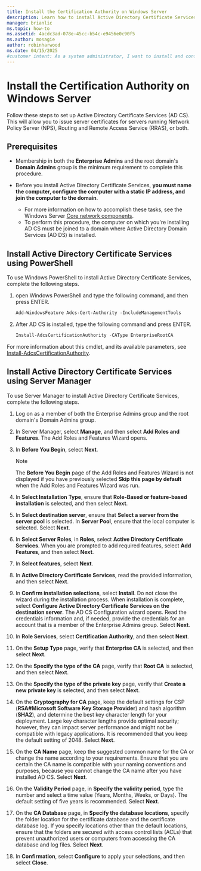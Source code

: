 ```yaml
---
title: Install the Certification Authority on Windows Server
description: Learn how to install Active Directory Certificate Services so that you can enroll a server certificate to servers.
manager: brianlic
ms.topic: how-to
ms.assetid: 4acdc3ad-078e-45cc-b54c-e9456e0c90f5
ms.author: mosagie
author: robinharwood
ms.date: 04/15/2025
#customer intent: As a system administrator, I want to install and configure a Certification Authority so that I can issue server certificates for secure communication.
---
```

# Install the Certification Authority on Windows Server

Follow these steps to set up Active Directory Certificate Services (AD CS). This will allow you to issue server certificates for servers running Network Policy Server (NPS), Routing and Remote Access Service (RRAS), or both.

## Prerequisites

- Membership in both the **Enterprise Admins** and the root domain's **Domain Admins** group is the minimum requirement to complete this procedure.

- Before you install Active Directory Certificate Services, **you must name the computer, configure the computer with a static IP address, and join the computer to the domain**.
  - For more information on how to accomplish these tasks, see the Windows Server [Core network components](/windows-server/networking/core-network-guide/core-network-guide).
  - To perform this procedure, the computer on which you're installing AD CS must be joined to a domain where Active Directory Domain Services (AD DS) is installed.

## Install Active Directory Certificate Services using PowerShell

To use Windows PowerShell to install Active Directory Certificate Services, complete the following steps.

1. open Windows PowerShell and type the following command, and then press ENTER.

    ```powershell
    Add-WindowsFeature Adcs-Cert-Authority -IncludeManagementTools
    ```

1. After AD CS is installed, type the following command and press ENTER.

    ```powershell
    Install-AdcsCertificationAuthority -CAType EnterpriseRootCA  
    ```

For more information about this cmdlet, and its available parameters, see [Install-AdcsCertificationAuthority](/powershell/module/adcsdeployment/install-adcscertificationauthority).

## Install Active Directory Certificate Services using Server Manager

To use Server Manager to install Active Directory Certificate Services, complete the following steps.

1. Log on as a member of both the Enterprise Admins group and the root domain's Domain Admins group.

1. In Server Manager, select **Manage**, and then select **Add Roles and Features**. The Add Roles and Features Wizard opens.

1. In **Before You Begin**, select **Next**.

    > [!NOTE]
    > The **Before You Begin** page of the Add Roles and Features Wizard is not displayed if you have previously selected **Skip this page by default** when the Add Roles and Features Wizard was run.

1. In **Select Installation Type**, ensure that **Role-Based or feature-based installation** is selected, and then select **Next**.

1. In **Select destination server**, ensure that **Select a server from the server pool** is selected. In **Server Pool**, ensure that the local computer is selected. Select **Next**.

1. In **Select Server Roles**, in **Roles**, select **Active Directory Certificate Services**. When you are prompted to add required features, select **Add Features**, and then select **Next**.

1. In **Select features**, select **Next**.

1. In **Active Directory Certificate Services**, read the provided information, and then select **Next**.

1. In **Confirm installation selections**, select **Install**. Do not close the wizard during the installation process. When installation is complete, select **Configure Active Directory Certificate Services on the destination server**. The AD CS Configuration wizard opens. Read the credentials information and, if needed, provide the credentials for an account that is a member of the Enterprise Admins group. Select **Next**.

1. In **Role Services**, select **Certification Authority**, and then select **Next**.

1. On the **Setup Type** page, verify that **Enterprise CA** is selected, and then select **Next**.

1. On the **Specify the type of the CA** page, verify that **Root CA** is selected, and then select **Next**.

1. On the **Specify the type of the private key** page, verify that **Create a new private key** is selected, and then select **Next**.

1. On the **Cryptography for CA** page, keep the default settings for CSP (**RSA#Microsoft Software Key Storage Provider**) and hash algorithm (**SHA2**), and determine the best key character length for your deployment. Large key character lengths provide optimal security; however, they can impact server performance and might not be compatible with legacy applications. It is recommended that you keep the default setting of 2048. Select **Next**.

1. On the **CA Name** page, keep the suggested common name for the CA or change the name according to your requirements. Ensure that you are certain the CA name is compatible with your naming conventions and purposes, because you cannot change the CA name after you have installed AD CS. Select **Next**.

1. On the **Validity Period** page, in **Specify the validity period**, type the number and select a time value (Years, Months, Weeks, or Days). The default setting of five years is recommended. Select **Next**.

1. On the **CA Database** page, in **Specify the database locations**, specify the folder location for the certificate database and the certificate database log. If you specify locations other than the default locations, ensure that the folders are secured with access control lists (ACLs) that prevent unauthorized users or computers from accessing the CA database and log files. Select **Next**.

1. In **Confirmation**, select **Configure** to apply your selections, and then select **Close**.

